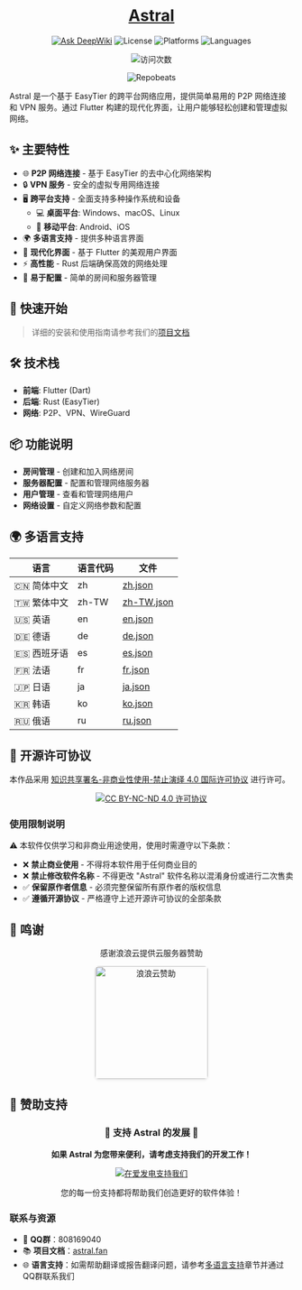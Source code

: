 

<div align="center">
  <h1 id="astral"><a href="https://astral.fan/" target="_blank">Astral</a></h1>

  [![Ask DeepWiki](https://deepwiki.com/badge.svg)](https://deepwiki.com/ldoubil/astral)
  ![License](https://img.shields.io/badge/License-CC%20BY--NC--ND%204.0-lightgrey.svg)
  ![Platforms](https://img.shields.io/badge/平台-Windows%20%7C%20macOS%20%7C%20Linux%20%7C%20Android%20%7C%20iOS-blue?style=flat-square)
  ![Languages](https://img.shields.io/badge/多语言支持-中文%7C英文%7C德文%7C西班牙文%7C法文%7C日文%7C韩文%7C俄文-orange?style=flat-square)
  
  ![访问次数](https://count.getloli.com/@astral?name=astral-home&theme=original-new&padding=7&offset=0&align=top&scale=1&pixelated=1&darkmode=auto)
  
  ![Repobeats](https://repobeats.axiom.co/api/embed/c8f00565120b9bd12bd4e50050e44b3515acb1cb.svg "Repobeats analytics image")
</div>

Astral 是一个基于 EasyTier 的跨平台网络应用，提供简单易用的 P2P 网络连接和 VPN 服务。通过 Flutter 构建的现代化界面，让用户能够轻松创建和管理虚拟网络。

## ✨ 主要特性

- 🌐 **P2P 网络连接** - 基于 EasyTier 的去中心化网络架构
- 🔒 **VPN 服务** - 安全的虚拟专用网络连接
- 🖥️ **跨平台支持** - 全面支持多种操作系统和设备
  - 💻 **桌面平台**: Windows、macOS、Linux
  - 📱 **移动平台**: Android、iOS
- 🌍 **多语言支持** - 提供多种语言界面
- 🎨 **现代化界面** - 基于 Flutter 的美观用户界面
- ⚡ **高性能** - Rust 后端确保高效的网络处理
- 🔧 **易于配置** - 简单的房间和服务器管理

## 🚀 快速开始

> 详细的安装和使用指南请参考我们的[项目文档](#)

## 🛠️ 技术栈

- **前端**: Flutter (Dart)
- **后端**: Rust (EasyTier)
- **网络**: P2P、VPN、WireGuard

## 📦 功能说明

- **房间管理** - 创建和加入网络房间
- **服务器配置** - 配置和管理网络服务器
- **用户管理** - 查看和管理网络用户
- **网络设置** - 自定义网络参数和配置

## 🌍 多语言支持


| 语言 | 语言代码 | 文件 |
|------|---------|------|
| 🇨🇳 简体中文 | zh | [zh.json](assets/translations/zh.json) |
| 🇹🇼 繁体中文 | zh-TW | [zh-TW.json](assets/translations/zh-TW.json) |
| 🇺🇸 英语 | en | [en.json](assets/translations/en.json) |
| 🇩🇪 德语 | de | [de.json](assets/translations/de.json) |
| 🇪🇸 西班牙语 | es | [es.json](assets/translations/es.json) |
| 🇫🇷 法语 | fr | [fr.json](assets/translations/fr.json) |
| 🇯🇵 日语 | ja | [ja.json](assets/translations/ja.json) |
| 🇰🇷 韩语 | ko | [ko.json](assets/translations/ko.json) |
| 🇷🇺 俄语 | ru | [ru.json](assets/translations/ru.json) |


## 📄 开源许可协议

本作品采用 [知识共享署名-非商业性使用-禁止演绎 4.0 国际许可协议](https://creativecommons.org/licenses/by-nc-nd/4.0/legalcode.zh-hans) 进行许可。

<div align="center">
  <a href="https://creativecommons.org/licenses/by-nc-nd/4.0/legalcode.zh-hans" target="_blank">
    <img src="https://licensebuttons.net/l/by-nc-nd/4.0/88x31.png" alt="CC BY-NC-ND 4.0 许可协议">
  </a>
</div>

### 使用限制说明
⚠️ 本软件仅供学习和非商业用途使用，使用时需遵守以下条款：
- ❌ **禁止商业使用** - 不得将本软件用于任何商业目的
- ❌ **禁止修改软件名称** - 不得更改 "Astral" 软件名称以混淆身份或进行二次售卖
- ✅ **保留原作者信息** - 必须完整保留所有原作者的版权信息
- ✅ **遵循开源协议** - 严格遵守上述开源许可协议的全部条款

## 🙏 鸣谢

<div align="center">
  <p>感谢浪浪云提供云服务器赞助</p>
  <a href="https://langlangy.cn/" target="_blank">
    <img src="https://astral.fan/images/%E8%B5%9E%E5%8A%A9/logo%20(1).png" 
         style="width: 200px; max-width: 100%; height: auto; border-radius: 6px; box-shadow: 0 2px 4px rgba(0,0,0,0.1);"
         alt="浪浪云赞助">
  </a>
</div>

## 💝 赞助支持

<div align="center">
  <h3>🌟 支持 Astral 的发展 🌟</h3>
  <p><strong>如果 Astral 为您带来便利，请考虑支持我们的开发工作！</strong></p>
  <a href="https://afdian.com/a/AstralGame" target="_blank">
    <img src="https://img.shields.io/badge/爱发电-支持我们-EA4AAA?style=for-the-badge&logo=github-sponsors&logoColor=white" alt="在爱发电支持我们" />
  </a>
  <p>您的每一份支持都将帮助我们创造更好的软件体验！</p>
</div>

### 联系与资源
- 🔗 **QQ群**：808169040
- 📚 **项目文档**：[astral.fan](https://astral.fan)
- 🌐 **语言支持**：如需帮助翻译或报告翻译问题，请参考[多语言支持](#-多语言支持-1)章节并通过QQ群联系我们



